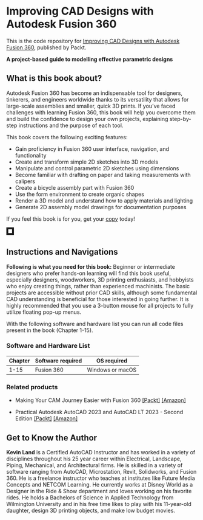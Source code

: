 # Improving CAD Designs with Autodesk Fusion 360

<a href="https://www.packtpub.com/product/improving-cad-designs-with-autodesk-fusion-360/9781800564497"><img src="https://content.packt.com/B16938/cover_image_small.jpg" alt="" height="256px" align="right"></a>

This is the code repository for [Improving CAD Designs with Autodesk Fusion 360](https://www.packtpub.com/product/improving-cad-designs-with-autodesk-fusion-360/9781800564497#_ga=2.264904652.219766444.1692002162-1601910467.1690884032), published by Packt.

**A project-based guide to modelling effective parametric designs**

## What is this book about?
Autodesk Fusion 360 has become an indispensable tool for designers, tinkerers, and engineers worldwide thanks to its versatility that allows for large-scale assemblies and smaller, quick 3D prints. If you’ve faced challenges with learning Fusion 360, this book will help you overcome them and build the confidence to design your own projects, explaining step-by-step instructions and the purpose of each tool.

This book covers the following exciting features:
* Gain proficiency in Fusion 360 user interface, navigation, and functionality
* Create and transform simple 2D sketches into 3D models
* Manipulate and control parametric 2D sketches using dimensions
* Become familiar with drafting on paper and taking measurements with calipers
* Create a bicycle assembly part with Fusion 360
* Use the form environment to create organic shapes
* Render a 3D model and understand how to apply materials and lighting
* Generate 2D assembly model drawings for documentation purposes

If you feel this book is for you, get your [copy](https://www.amazon.com/dp/180056449X) today!

<a href="https://www.packtpub.com/?utm_source=github&utm_medium=banner&utm_campaign=GitHubBanner"><img src="https://raw.githubusercontent.com/PacktPublishing/GitHub/master/GitHub.png" 
alt="https://www.packtpub.com/" border="5" /></a>

## Instructions and Navigations

**Following is what you need for this book:**
Beginner or intermediate designers who prefer hands-on learning will find this book useful, especially designers, woodworkers, 3D printing enthusiasts, and hobbyists who enjoy creating things, rather than experienced machinists. The basic projects are accessible without prior CAD skills, although some fundamental CAD understanding is beneficial for those interested in going further. It is highly recommended that you use a 3-button mouse for all projects to fully utilize floating pop-up menus.

With the following software and hardware list you can run all code files present in the book (Chapter 1-15).
### Software and Hardware List
| Chapter | Software required | OS required |
| -------- | ------------------------------------ | ----------------------------------- |
| 1-15 | Fusion 360 | Windows or macOS |


### Related products
* Making Your CAM Journey Easier with Fusion 360 [[Packt]](https://www.packtpub.com/product/making-your-cam-journey-easier-with-fusion-360?utm_source=github&utm_medium=repository&utm_campaign=9781804612576) [[Amazon]](https://www.amazon.com/dp/180461257X)

* Practical Autodesk AutoCAD 2023 and AutoCAD LT 2023 - Second Edition [[Packt]](https://www.packtpub.com/product/practical-autodesk-autocad-2023-and-autocad-lt-2023-second-edition/?utm_source=github&utm_medium=repository&utm_campaign=9781801816465) [[Amazon]](https://www.amazon.com/dp/1801816468)


## Get to Know the Author
**Kevin Land**
is a Certified AutoCAD Instructor and has worked in a variety of disciplines throughout his 25 year career within Electrical, Landscape, Piping, Mechanical, and Architectural firms. He is skilled in a variety of software ranging from AutoCAD, Microstation, Revit, Solidworks, and Fusion 360. He is a freelance instructor who teaches at institutes like Future Media Concepts and NETCOM Learning. He currently works at Disney World as a Designer in the Ride & Show department and loves working on his favorite rides. He holds a Bachelors of Science in Applied Technology from Wilmington University and in his free time likes to play with his 11-year-old daughter, design 3D printing objects, and make low budget movies.
